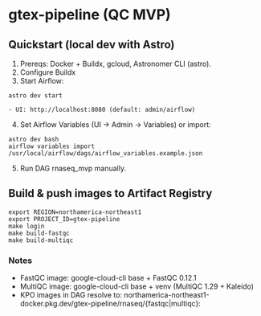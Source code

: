# gtex-pipeline (QC MVP)

## Quickstart (local dev with Astro)
1. Prereqs: Docker + Buildx, gcloud, Astronomer CLI (astro).
2. Configure Buildx
3. Start Airflow:
```
astro dev start
```
    - UI: http://localhost:8080 (default: admin/airflow)
4.	Set Airflow Variables (UI → Admin → Variables) or import:
```
astro dev bash
airflow variables import /usr/local/airflow/dags/airflow_variables.example.json
```
5.	Run DAG rnaseq_mvp manually.

## Build & push images to Artifact Registry

```
export REGION=northamerica-northeast1
export PROJECT_ID=gtex-pipeline
make login
make build-fastqc
make build-multiqc
```

### Notes

- FastQC image: google-cloud-cli base + FastQC 0.12.1
- MultiQC image: google-cloud-cli base + venv (MultiQC 1.29 + Kaleido)
- KPO images in DAG resolve to: northamerica-northeast1-docker.pkg.dev/gtex-pipeline/rnaseq/{fastqc|multiqc}:
